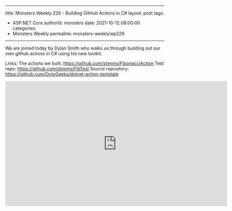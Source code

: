 
---
title: Monsters Weekly 226 -  Building GitHub Actions in C#
layout: post
tags: 
  - ASP.NET Core
authorId: monsters
date: 2021-10-12 08:00:00
categories:
  - Monsters Weekly
permalink: monsters-weekly\ep226
---

We are joined today by Dylan Smith who walks us through building out our own github actions in C# using his new toolkit. 

Links:
The actions we built: https://github.com/stimms/FibonacciAction
Test repo: https://github.com/stimms/FibTest
Source repository: https://github.com/OctoGeeks/dotnet-action-template

<iframe width="702" height="395" src="https://www.youtube.com/embed/lfVEv54BfLE" frameborder="0" allow="accelerometer; autoplay; encrypted-media; gyroscope; picture-in-picture" allowfullscreen></iframe>
